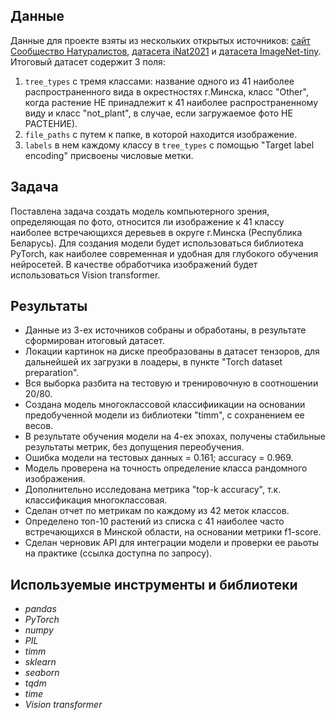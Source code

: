 ## Данные

Данные для проекте взяты из нескольких открытых источников: [сайт Сообщество Натуралистов](https://www.inaturalist.org/), [датасета iNat2021](https://paperswithcode.com/dataset/inat2021) и [датасета ImageNet-tiny](https://paperswithcode.com/dataset/tiny-imagenet). 
 Итоговый датасет содержит 3 поля:
1) `tree_types` с тремя классами: название одного из 41 наиболее распространенного вида в окрестностях г.Минска, класс "Other", когда растение НЕ принадлежит к 41 наиболее распространенному виду и класс "not_plant", в случае, если загружаемое фото НЕ РАСТЕНИЕ).
2) `file_paths` с путем к папке, в которой находится изображение.
3) `labels` в нем каждому классу в `tree_types` с помощью "Target label encoding" присвоены числовые метки.

## Задача
Поставлена задача создать модель компьютерного зрения, определяющая по фото, относится ли изображение к 41 классу наиболее встречающихся деревьев в округе г.Минска (Республика Беларусь). Для создания модели будет использоваться библиотека PyTorch, как наиболее современная и удобная для глубокого обучения нейросетей. В качестве обработчика изображений будет использоваться Vision transformer.

## Результаты
- Данные из 3-ех источников собраны и обработаны, в результате сформирован итоговый датасет.
- Локации картинок на диске преобразованы в датасет тензоров, для дальнейшей их загрузки в лоадеры, в пункте "Torch dataset preparation".
- Вся выборка разбита на тестовую и тренировочную в соотношении 20/80.
- Создана модель многоклассовой классифиикации на основании предобученной модели из библиотеки "timm", с сохранением ее весов.
- В результате обучения модели на 4-ех эпохах, получены стабильные результаты метрик, без допущения переобучения.
- Ошибка модели на тестовых данных = 0.161; accuracy = 0.969.
- Модель проверена на точность определение класса рандомного изображения.
- Дополнительно исследована метрика "top-k accuracy", т.к. классификация многоклассовая.
- Сделан отчет по метрикам по каждому из 42 меток классов.
- Определено топ-10 растений из списка с 41 наиболее часто встречающихся в Минской области, на основании метрики f1-score. 
- Сделан черновик API для интеграции модели и проверки ее раьоты на практике (ссылка доступна по запросу).

## Используемые инструменты и библиотеки
- *pandas*
- *PyTorch*
- *numpy*
- *PIL*
- *timm*
- *sklearn*
- *seaborn*
- *tqdm*
- *time*
- *Vision transformer*

